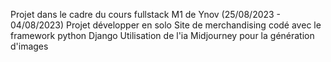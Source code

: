 Projet dans le cadre du cours fullstack M1 de Ynov (25/08/2023 - 04/08/2023)
Projet développer en solo
Site de merchandising codé avec le framework python Django
Utilisation de l'ia Midjourney pour la génération d'images
